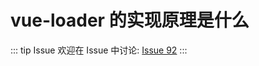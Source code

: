 # vue-loader 的实现原理是什么



::: tip Issue 
 欢迎在 Issue 中讨论: [Issue 92](https://github.com/shfshanyue/Daily-Question/issues/92) 
:::

